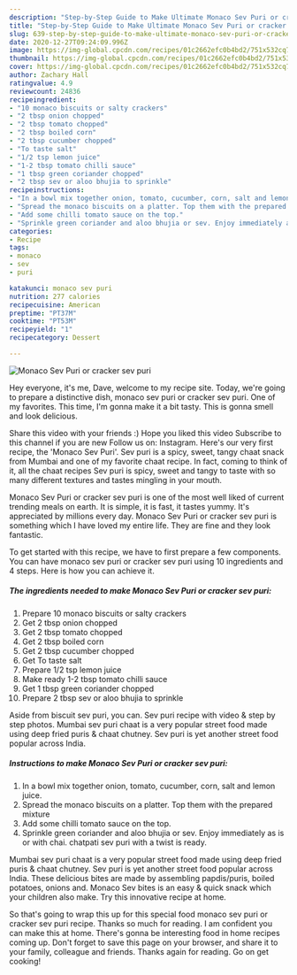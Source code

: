 ```yaml
---
description: "Step-by-Step Guide to Make Ultimate Monaco Sev Puri or cracker sev puri"
title: "Step-by-Step Guide to Make Ultimate Monaco Sev Puri or cracker sev puri"
slug: 639-step-by-step-guide-to-make-ultimate-monaco-sev-puri-or-cracker-sev-puri
date: 2020-12-27T09:24:09.996Z
image: https://img-global.cpcdn.com/recipes/01c2662efc0b4bd2/751x532cq70/monaco-sev-puri-or-cracker-sev-puri-recipe-main-photo.jpg
thumbnail: https://img-global.cpcdn.com/recipes/01c2662efc0b4bd2/751x532cq70/monaco-sev-puri-or-cracker-sev-puri-recipe-main-photo.jpg
cover: https://img-global.cpcdn.com/recipes/01c2662efc0b4bd2/751x532cq70/monaco-sev-puri-or-cracker-sev-puri-recipe-main-photo.jpg
author: Zachary Hall
ratingvalue: 4.9
reviewcount: 24836
recipeingredient:
- "10 monaco biscuits or salty crackers"
- "2 tbsp onion chopped"
- "2 tbsp tomato chopped"
- "2 tbsp boiled corn"
- "2 tbsp cucumber chopped"
- "To taste salt"
- "1/2 tsp lemon juice"
- "1-2 tbsp tomato chilli sauce"
- "1 tbsp green coriander chopped"
- "2 tbsp sev or aloo bhujia to sprinkle"
recipeinstructions:
- "In a bowl mix together onion, tomato, cucumber, corn, salt and lemon juice."
- "Spread the monaco biscuits on a platter. Top them with the prepared mixture"
- "Add some chilli tomato sauce on the top."
- "Sprinkle green coriander and aloo bhujia or sev. Enjoy immediately as is or with chai. chatpati sev puri with a twist is ready."
categories:
- Recipe
tags:
- monaco
- sev
- puri

katakunci: monaco sev puri 
nutrition: 277 calories
recipecuisine: American
preptime: "PT37M"
cooktime: "PT53M"
recipeyield: "1"
recipecategory: Dessert

---
```



![Monaco Sev Puri or cracker sev puri](https://img-global.cpcdn.com/recipes/01c2662efc0b4bd2/751x532cq70/monaco-sev-puri-or-cracker-sev-puri-recipe-main-photo.jpg)

Hey everyone, it's me, Dave, welcome to my recipe site. Today, we're going to prepare a distinctive dish, monaco sev puri or cracker sev puri. One of my favorites. This time, I'm gonna make it a bit tasty. This is gonna smell and look delicious.

Share this video with your friends :) Hope you liked this video Subscribe to this channel if you are new Follow us on: Instagram. Here&#39;s our very first recipe, the &#39;Monaco Sev Puri&#39;. Sev puri is a spicy, sweet, tangy chaat snack from Mumbai and one of my favorite chaat recipe. In fact, coming to think of it, all the chaat recipes Sev puri is spicy, sweet and tangy to taste with so many different textures and tastes mingling in your mouth.

Monaco Sev Puri or cracker sev puri is one of the most well liked of current trending meals on earth. It is simple, it is fast, it tastes yummy. It's appreciated by millions every day. Monaco Sev Puri or cracker sev puri is something which I have loved my entire life. They are fine and they look fantastic.


To get started with this recipe, we have to first prepare a few components. You can have monaco sev puri or cracker sev puri using 10 ingredients and 4 steps. Here is how you can achieve it.

<!--inarticleads1-->

##### The ingredients needed to make Monaco Sev Puri or cracker sev puri:

1. Prepare 10 monaco biscuits or salty crackers
1. Get 2 tbsp onion chopped
1. Get 2 tbsp tomato chopped
1. Get 2 tbsp boiled corn
1. Get 2 tbsp cucumber chopped
1. Get To taste salt
1. Prepare 1/2 tsp lemon juice
1. Make ready 1-2 tbsp tomato chilli sauce
1. Get 1 tbsp green coriander chopped
1. Prepare 2 tbsp sev or aloo bhujia to sprinkle


Aside from biscuit sev puri, you can. Sev puri recipe with video &amp; step by step photos. Mumbai sev puri chaat is a very popular street food made using deep fried puris &amp; chaat chutney. Sev puri is yet another street food popular across India. 

<!--inarticleads2-->

##### Instructions to make Monaco Sev Puri or cracker sev puri:

1. In a bowl mix together onion, tomato, cucumber, corn, salt and lemon juice.
1. Spread the monaco biscuits on a platter. Top them with the prepared mixture
1. Add some chilli tomato sauce on the top.
1. Sprinkle green coriander and aloo bhujia or sev. Enjoy immediately as is or with chai. chatpati sev puri with a twist is ready.


Mumbai sev puri chaat is a very popular street food made using deep fried puris &amp; chaat chutney. Sev puri is yet another street food popular across India. These delicious bites are made by assembling papdis/puris, boiled potatoes, onions and. Monaco Sev bites is an easy &amp; quick snack which your children also make. Try this innovative recipe at home. 

So that's going to wrap this up for this special food monaco sev puri or cracker sev puri recipe. Thanks so much for reading. I am confident you can make this at home. There's gonna be interesting food in home recipes coming up. Don't forget to save this page on your browser, and share it to your family, colleague and friends. Thanks again for reading. Go on get cooking!

